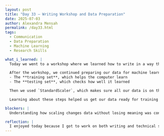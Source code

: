 ```yaml
---
layout: post
title: "Day 33 – Writing Workshop and Data Preparation"
date: 2025-07-03
author: Alexandra Mensah
permalink: /day33.html
tags:
  - Communication
  - Data Preparation
  - Machine Learning
  - Research Skills

what_i_learned: |
  Today we went to a workshop where we learned how to write in a way that keeps readers interested. We talked about how to make articles more engaging and why it’s important to have a strong abstract. I learned that the abstract is like a mini version of your whole project — it needs to tell people what the project is about, why it matters, and what the results are. We thought about how this could help our contamination project so more people understand what we’re doing and why it’s useful.

  After the workshop, we continued preparing our data for machine learning. We used a method called `train_test_split` to divide our data into two parts:
  - The **training set**, which helps the computer learn
  - The **testing set**, which checks how well it learned

  Then we used `StandardScaler`, which makes sure all our data is on the same scale. It’s like resizing big and small numbers so the computer doesn’t get confused — like shrinking a dinosaur and stretching a toy car to the same size.

  Learning about these steps helped us get our data ready for training our AI model. It made me realize that clean, prepared data is just as important as the model itself.

blockers: |
  Understanding how scaling changes data without losing meaning was confusing at first. It took a few examples to get the idea. Also, explaining our project in simple words during the workshop was harder than I expected.

reflection: |
  I enjoyed today because I got to work on both writing and technical skills. The workshop helped me think about how to make our project clearer for different types of people. The data prep also reminded me how important it is to organize everything before jumping into the AI part. I feel like both my writing and coding got a little better today.
---
```

